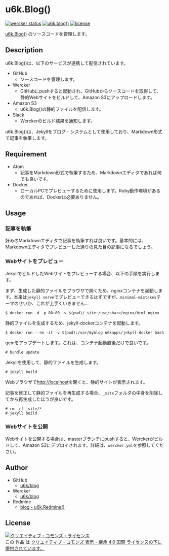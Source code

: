 # u6k.Blog()

[![wercker status](https://app.wercker.com/status/68efa3416753009de34ed1fd59b0cd37/s/master "wercker status")](https://app.wercker.com/project/byKey/68efa3416753009de34ed1fd59b0cd37)
[![u6k.blog()](https://img.shields.io/badge/u6k-.blog-orange.svg)](http://blog.u6k.me/)
[![license](https://i.creativecommons.org/l/by-sa/4.0/88x31.png)](http://creativecommons.org/licenses/by-sa/4.0/)

[u6k.Blog()](http://blog.u6k.me/) のソースコードを管理します。

## Description

u6k.Blog()は、以下のサービスが連携して配信されています。

* GitHub
    * ソースコードを管理します。
* Wercker
    * GitHubにpushすると起動され、GitHubからソースコードを取得して、静的Webサイトをビルドして、Amazon S3にアップロードします。
* Amazon S3
    * u6k.Blog()の静的ファイルを配信します。
* Slack
    * Werckerのビルド結果を通知します。

u6k.Blog()は、Jekyllをブログ・システムとして使用しており、Markdown形式で記事を執筆します。

## Requirement

* Atom
    * 記事をMarkdown形式で執筆するため、Markdownエディタであれば何でも良いです。
* Docker
    * ローカルPCでプレビューするために使用します。Ruby動作環境があるのであれば、Dockerは必要ありません。

## Usage

### 記事を執筆

好みのMarkdownエディタで記事を執筆すれば良いです。基本的には、Markdownエディタでプレビューした通りの見た目の記事になるでしょう。

### Webサイトをプレビュー

JekyllでビルドしたWebサイトをプレビューする場合、以下の手順を実行します。

まず、生成した静的ファイルをブラウザで開くため、nginxコンテナを起動します。本来は`jekyll serve`でプレビューできるはずですが、`minimal-mistakes`テーマのせいか、これが上手くいきません…

```
$ docker run -d -p 80:80 -v $(pwd)/_site:/usr/share/nginx/html nginx
```

静的ファイルを生成するため、jekyll-dockerコンテナを起動します。

```
$ docker run --rm -it -v $(pwd):/var/myblog u6kapps/jekyll-docker bash
```

gemをアップデートします。これは、コンテナ起動直後だけで良いです。

```
# bundle update
```

Jekyllを使用して、静的ファイルを生成します。

```
# jekyll build
```

Webブラウザで[http://localhost](http://localhost)を開くと、静的サイトが表示されます。

記事を修正して静的ファイルを再生成する場合、`_site`フォルダの中身を削除してから再生成したほうが良いです。

```
# rm -rf _site/*
# jekyll build
```

### Webサイトを公開

Webサイトを公開する場合は、masterブランチにpushすると、Werckerがビルドして、Amazon S3にデプロイされます。詳細は、`wercker.yml`を参照してください。

## Author

* GitHub
    * [u6k/blog](https://github.com/u6k/blog)
* Wercker
    * [u6k/blog](https://app.wercker.com/u6k/blog/runs)
* Redmine
    * [blog - u6k.Redmine()](https://redmine.u6k.me/projects/blog)

## License

<a rel="license" href="http://creativecommons.org/licenses/by-sa/4.0/"><img alt="クリエイティブ・コモンズ・ライセンス" style="border-width:0" src="https://i.creativecommons.org/l/by-sa/4.0/88x31.png" /></a><br />この 作品 は <a rel="license" href="http://creativecommons.org/licenses/by-sa/4.0/">クリエイティブ・コモンズ 表示 - 継承 4.0 国際 ライセンスの下に提供されています。</a>
